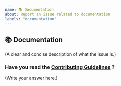 ```yaml
---
name: 📚 Documentation
about: Report an issue related to documentation
labels: "documentation"
---
```


## 📚 Documentation

(A clear and concise description of what the issue is.)

### Have you read the [Contributing Guidelines](https://github.com/SamarpanCoder2002/e2ee_chat/blob/main/CONTRIBUTING.md) ?

(Write your answer here.)
